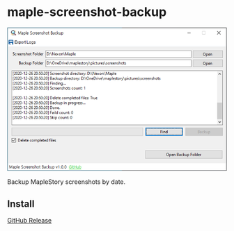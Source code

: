 # maple-screenshot-backup

![preview image](./docs/images/preview.png)

Backup MapleStory screenshots by date.

## Install

[GitHub Release](https://github.com/pid011/maple-screenshot-backup/releases/latest)
